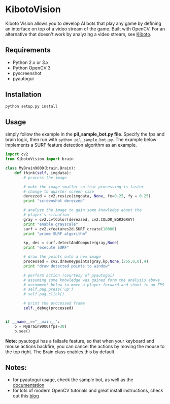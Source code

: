 # KibotoVision

Kiboto Vision allows you to develop AI bots that play any game by defining an interface on top of a video stream of the game.
Built with OpenCV. For an alternative that doesn't work by analyzing a video stream, see [Kiboto](http://kiboto.com/).

## Requirements
- Python 2.x or 3.x
- Python OpenCV 3
- pyscreenshot
- pyautogui

## Installation
```bash
python setup.py install
```

## Usage
simply follow the example in the **pil_sample_bot.py file**. Specify the fps and brain logic, then run with `python pil_sample_bot.py`.
The example below implements a SURF feature detection algorithm as an example.

```python
import cv2
from KibotoVision import brain

class MyBrain9000(brain.Brain):
	def think(self, imgdata):
		# process the image

		# make the image smaller so that processing is faster
		# change to quarter screen size
		derezzed = cv2.resize(imgdata, None, fx=0.25, fy = 0.25)
		print "screenshot derezzed"

		# analyze the image to gain some knowledge about the
		# player's situation
		gray = cv2.cvtColor(derezzed, cv2.COLOR_BGR2GRAY)
		print "enable grayscale"
		surf = cv2.xfeatures2d.SURF_create(10000)
		print "prime SURF algorithm"

		kp, des = surf.detectAndCompute(gray,None)
		print "execute SURF"

		# draw the points onto a new image
		processed = cv2.drawKeypoints(gray,kp,None,(255,0,0),4)
		print "draw detected points to window"

		# perform action (courtesy of pyautogui)
		# assuming some knowledge was gained form the analysis above
		# uncomment below to move a player forward and shoot in an FPS game
		# self.pag.press('up')
		# self.pag.click()

		# print the processed frame
		self._debug(processed)


if __name__=="__main__":
	b = MyBrain9000(fps=30)
	b.see()
```

**Note:** pyautogui has a failsafe feature, so that when your keyboard and mouse actions backfire, you can cancel the actions by moving the mouse to the top right. The Brain class enables this by default.

## Notes:
- for pyautogui usage, check the sample bot, as well as the [documentation](https://pyautogui.readthedocs.org/en/latest/introduction.html)
- for lots of modern OpenCV tutorials and great install instructions, check out this [blog](http://www.pyimagesearch.com/)
